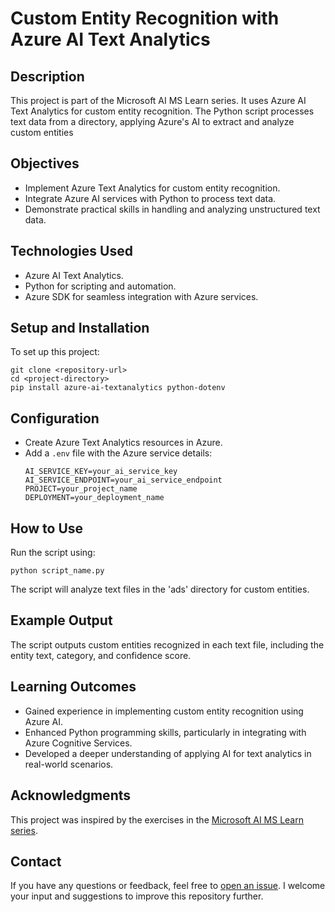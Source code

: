 # Custom Entity Recognition with Azure AI Text Analytics

## Description
This project is part of the Microsoft AI MS Learn series. It uses Azure AI Text Analytics for custom entity recognition. The Python script processes text data from a directory, applying Azure's AI to extract and analyze custom entities


## Objectives
- Implement Azure Text Analytics for custom entity recognition.
- Integrate Azure AI services with Python to process text data.
- Demonstrate practical skills in handling and analyzing unstructured text data.

## Technologies Used
- Azure AI Text Analytics.
- Python for scripting and automation.
- Azure SDK for seamless integration with Azure services.

## Setup and Installation
To set up this project:
```
git clone <repository-url>
cd <project-directory>
pip install azure-ai-textanalytics python-dotenv
```

## Configuration
- Create Azure Text Analytics resources in Azure.
- Add a `.env` file with the Azure service details:
  ```
  AI_SERVICE_KEY=your_ai_service_key
  AI_SERVICE_ENDPOINT=your_ai_service_endpoint
  PROJECT=your_project_name
  DEPLOYMENT=your_deployment_name
  ```

## How to Use
Run the script using:
```
python script_name.py
```
The script will analyze text files in the 'ads' directory for custom entities.

## Example Output
The script outputs custom entities recognized in each text file, including the entity text, category, and confidence score.

## Learning Outcomes
- Gained experience in implementing custom entity recognition using Azure AI.
- Enhanced Python programming skills, particularly in integrating with Azure Cognitive Services.
- Developed a deeper understanding of applying AI for text analytics in real-world scenarios.

## Acknowledgments
This project was inspired by the exercises in the [Microsoft AI MS Learn series](https://learn.microsoft.com/en-us/training/).

## Contact

If you have any questions or feedback, feel free to [open an issue](https://github.com/b8234/Azure-AI-Projects/issues/new). I welcome your input and suggestions to improve this repository further.
